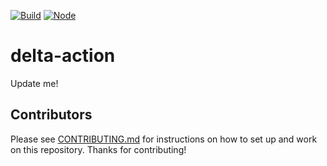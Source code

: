[![Build](https://github.com/netlify/delta-action/workflows/Build/badge.svg)](https://github.com/netlify/delta-action/actions)
[![Node](https://img.shields.io/node/v/@netlify/delta-action.svg?logo=node.js)](https://www.npmjs.com/package/@netlify/delta-action)

# delta-action

Update me!

## Contributors

Please see [CONTRIBUTING.md](./CONTRIBUTING.md) for instructions on how to set up and work on this repository. Thanks
for contributing!
